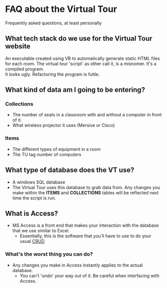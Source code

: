 # FAQ about the Virtual Tour
Frequently asked questions, at least personally

## What tech stack do we use for the Virtual Tour website
An executable created using VB to automatically generate static HTML files for each room. The virtual tour 'script' as other call it, is a misnomer. It's a compiled program.  
It looks ugly. Refactoring the program is futile.

## What kind of data am I going to be entering?
### Collections
- The number of seats in a classroom with and without a computer in front of it.
- What wireless projector it uses (Mersive or Cisco)

### Items
- The different types of equipment in a room
- The TU tag number of computers

## What type of database does the VT use? 
- A windows SQL database
- The Virtual Tour uses this database to grab data from. Any changes you make within the **ITEMS** and **COLLECTIONS** tables will be reflected next time the script is run.

## What is Access?
- MS Access is a front end that makes your interaction with the database that we use similar to Excel.
  - Essentially, this is the software that you'll have to use to do your usual [CRUD](https://www.codecademy.com/article/what-is-crud)

### What's the worst thing you can do?
- Any changes you make in Access instantly applies to the actual database.
  - You can't 'undo' your way out of it. Be careful when interfacing with Access.
